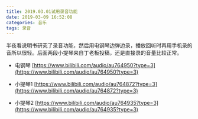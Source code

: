 ```yaml
---
title: 2019.03.01试用录音功能
date: 2019-03-09 16:52:08
categories: 音乐
tags: 录音
---
```


半夜看说明书研究了录音功能，然后用电钢琴边弹边录，播放回听时再用手机录的音所以很轻。后面两段小提琴来自丁老板投稿，还是直接录的音量比较正常。
<!--more-->

- 电钢琴
[https://www.bilibili.com/audio/au764950?type=3](https://www.bilibili.com/audio/au764950?type=3)

- 小提琴1
[https://www.bilibili.com/audio/au764872?type=3](https://www.bilibili.com/audio/au764872?type=3)

- 小提琴2
[https://www.bilibili.com/audio/au764935?type=3](https://www.bilibili.com/audio/au764935?type=3)

